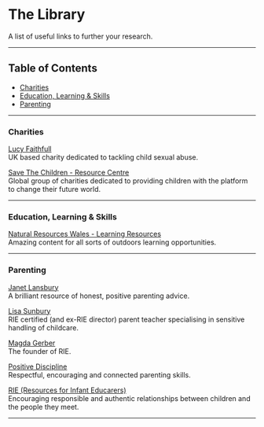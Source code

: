# The Library

A list of useful links to further your research.

---  

## Table of Contents

- [Charities](#charities)  
- [Education, Learning & Skills](#education-learning-skills)  
- [Parenting](#parenting)  

---  

### Charities

[Lucy Faithfull](https://www.lucyfaithfull.org.uk/)  
UK based charity dedicated to tackling child sexual abuse.  

[Save The Children - Resource Centre](https://resourcecentre.savethechildren.net/)  
Global group of charities dedicated to providing children with the platform to change their future world.  

---  

### Education, Learning & Skills

[Natural Resources Wales - Learning Resources](https://naturalresources.wales/guidance-and-advice/business-sectors/education-learning-and-skills/looking-for-learning-resources/learning-resources-search-by-topic/?lang=en)  
Amazing content for all sorts of outdoors learning opportunities.

---  

### Parenting

[Janet Lansbury](https://www.janetlansbury.com/)  
A brilliant resource of honest, positive parenting advice.  

[Lisa Sunbury](https://www.regardingbaby.org/)  
RIE certified (and ex-RIE director) parent teacher specialising in sensitive handling of childcare.  

[Magda Gerber](https://www.magdagerber.org/)  
The founder of RIE.  

[Positive Discipline](https://www.positivediscipline.com/)  
Respectful, encouraging and connected parenting skills.  

[RIE (Resources for Infant Educarers)](https://www.rie.org/)  
Encouraging responsible and authentic relationships between children and the people they meet.  

---  
